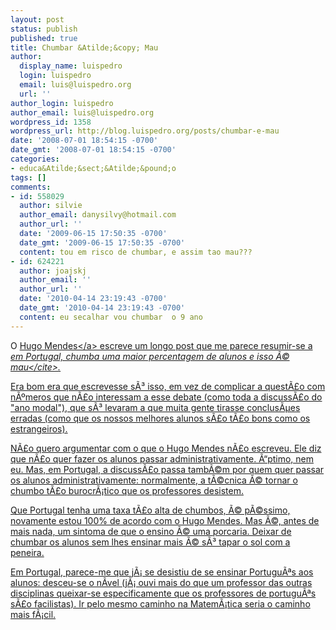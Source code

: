 ```yaml
---
layout: post
status: publish
published: true
title: Chumbar &Atilde;&copy; Mau
author:
  display_name: luispedro
  login: luispedro
  email: luis@luispedro.org
  url: ''
author_login: luispedro
author_email: luis@luispedro.org
wordpress_id: 1358
wordpress_url: http://blog.luispedro.org/posts/chumbar-e-mau
date: '2008-07-01 18:54:15 -0700'
date_gmt: '2008-07-01 18:54:15 -0700'
categories:
- educa&Atilde;&sect;&Atilde;&pound;o
tags: []
comments:
- id: 558029
  author: silvie
  author_email: danysilvy@hotmail.com
  author_url: ''
  date: '2009-06-15 17:50:35 -0700'
  date_gmt: '2009-06-15 17:50:35 -0700'
  content: tou em risco de chumbar, e assim tao mau???
- id: 624221
  author: joajskj
  author_email: ''
  author_url: ''
  date: '2010-04-14 23:19:43 -0700'
  date_gmt: '2010-04-14 23:19:43 -0700'
  content: eu secalhar vou chumbar  o 9 ano
---
```

<p>O <a href="http:&#47;&#47;pensamentodomeiodia.blogspot.com&#47;2008&#47;07&#47;de-novo-o-pisa-e-porque-que-questo-da.html">Hugo Mendes<&#47;a> escreve um longo post que me parece resumir-se a <cite>em Portugal, chumba uma maior percentagem de alunos e isso &Atilde;&copy; mau<&#47;cite>.</p>
<p>Era bom era que escrevesse s&Atilde;&sup3; isso, em vez de complicar a quest&Atilde;&pound;o com n&Atilde;&ordm;meros que n&Atilde;&pound;o interessam a esse debate (como toda a discuss&Atilde;&pound;o do "ano modal"), que s&Atilde;&sup3; levaram a que muita gente tirasse conclus&Atilde;&micro;es erradas (como que os nossos melhores alunos s&Atilde;&pound;o t&Atilde;&pound;o bons como os estrangeiros).</p>
<p>N&Atilde;&pound;o quero argumentar com o que o Hugo Mendes n&Atilde;&pound;o escreveu. Ele diz que n&Atilde;&pound;o quer fazer os alunos passar administrativamente. &Atilde;&ldquo;ptimo, nem eu. Mas, em Portugal, a discuss&Atilde;&pound;o passa tamb&Atilde;&copy;m por quem quer passar os alunos administrativamente: normalmente, a t&Atilde;&copy;cnica &Atilde;&copy; tornar o chumbo t&Atilde;&pound;o burocr&Atilde;&iexcl;tico que os professores desistem.</p>
<p>Que Portugal tenha uma taxa t&Atilde;&pound;o alta de chumbos, &Atilde;&copy; p&Atilde;&copy;ssimo, novamente estou 100% de acordo com o Hugo Mendes. Mas &Atilde;&copy;, antes de mais nada, um sintoma de que o ensino &Atilde;&copy; uma porcaria. Deixar de chumbar os alunos sem lhes ensinar mais &Atilde;&copy; s&Atilde;&sup3; tapar o sol com a peneira.</p>
<p>Em Portugal, parece-me que j&Atilde;&iexcl; se desistiu de se ensinar Portugu&Atilde;&ordf;s aos alunos: desceu-se o n&Atilde;&shy;vel (j&Atilde;&iexcl; ouvi mais do que um professor das outras disciplinas queixar-se especificamente que os professores de portugu&Atilde;&ordf;s s&Atilde;&pound;o facilistas). Ir pelo mesmo caminho na Matem&Atilde;&iexcl;tica seria o caminho mais f&Atilde;&iexcl;cil.</p>
